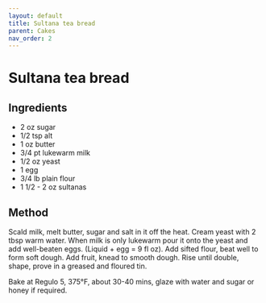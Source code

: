 ```yaml
---
layout: default
title: Sultana tea bread
parent: Cakes
nav_order: 2
---
```


# Sultana tea bread

## Ingredients

* 2 oz sugar
* 1/2 tsp alt
* 1 oz butter
* 3/4 pt lukewarm milk
* 1/2 oz yeast
* 1 egg
* 3/4 lb plain flour
* 1 1/2 - 2 oz sultanas

## Method

Scald milk, melt butter, sugar and salt in it off the heat.
Cream yeast with 2 tbsp warm water. 
When milk is only lukewarm pour it onto the yeast and add well-beaten eggs. 
(Liquid + egg = 9 fl oz). 
Add sifted flour, beat well to form soft dough. 
Add fruit, knead to smooth dough.
Rise until double, shape, prove in a greased and floured tin. 

Bake at Regulo 5, 375°F, about 30-40 mins, glaze with water and sugar or 
honey if required.
